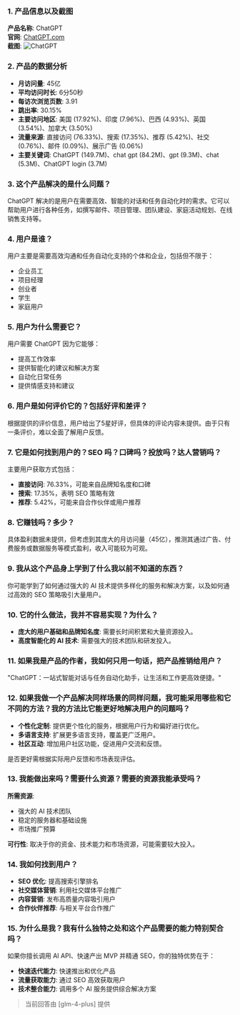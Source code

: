 ### 1. 产品信息以及截图

**产品名称**: ChatGPT  
**官网**: [ChatGPT.com](https://ChatGPT.com)  
**截图**: ![ChatGPT](https://cdn-images.toolify.ai/170350397495108913.jpg)

### 2. 产品的数据分析

- **月访问量**: 45亿
- **平均访问时长**: 6分50秒
- **每访次浏览页数**: 3.91
- **跳出率**: 30.15%
- **主要访问地区**: 美国 (17.92%)、印度 (7.96%)、巴西 (4.93%)、英国 (3.54%)、加拿大 (3.50%)
- **流量来源**: 直接访问 (76.33%)、搜索 (17.35%)、推荐 (5.42%)、社交 (0.76%)、邮件 (0.09%)、展示广告 (0.06%)
- **主要关键词**: ChatGPT (149.7M)、chat gpt (84.2M)、gpt (9.3M)、chat (5.3M)、ChatGPT login (3.7M)

### 3. 这个产品解决的是什么问题？

ChatGPT 解决的是用户在需要高效、智能的对话和任务自动化时的需求。它可以帮助用户进行各种任务，如撰写邮件、项目管理、团队建设、家庭活动规划、在线销售支持等。

### 4. 用户是谁？

用户主要是需要高效沟通和任务自动化支持的个体和企业，包括但不限于：
- 企业员工
- 项目经理
- 创业者
- 学生
- 家庭用户

### 5. 用户为什么需要它？

用户需要 ChatGPT 因为它能够：
- 提高工作效率
- 提供智能化的建议和解决方案
- 自动化日常任务
- 提供情感支持和建议

### 6. 用户是如何评价它的？包括好评和差评？

根据提供的评价信息，用户给出了5星好评，但具体的评论内容未提供。由于只有一条评价，难以全面了解用户反馈。

### 7. 它是如何找到用户的？SEO 吗？口碑吗？投放吗？达人营销吗？

主要用户获取方式包括：
- **直接访问**: 76.33%，可能来自品牌知名度和口碑
- **搜索**: 17.35%，表明 SEO 策略有效
- **推荐**: 5.42%，可能来自合作伙伴或用户推荐

### 8. 它赚钱吗？多少？

具体盈利数据未提供，但考虑到其庞大的月访问量（45亿），推测其通过广告、付费服务或数据服务等模式盈利，收入可能较为可观。

### 9. 我从这个产品身上学到了什么我以前不知道的东西？

你可能学到了如何通过强大的 AI 技术提供多样化的服务和解决方案，以及如何通过高效的 SEO 策略吸引大量用户。

### 10. 它的什么做法，我并不容易实现？为什么？

- **庞大的用户基础和品牌知名度**: 需要长时间积累和大量资源投入。
- **高度智能化的 AI 技术**: 需要强大的技术团队和研发投入。

### 11. 如果我是产品的作者，我如何只用一句话，把产品推销给用户？

"ChatGPT：一站式智能对话与任务自动化助手，让生活和工作更高效便捷。"

### 12. 如果我做一个产品解决同样场景的同样问题，我可能采用哪些和它不同的方法？我的方法比它能更好地解决用户的问题吗？

- **个性化定制**: 提供更个性化的服务，根据用户行为和偏好进行优化。
- **多语言支持**: 扩展更多语言支持，覆盖更广泛用户。
- **社区互动**: 增加用户社区功能，促进用户交流和反馈。

是否更好需根据实际用户反馈和市场表现评估。

### 13. 我能做出来吗？需要什么资源？需要的资源我能承受吗？

**所需资源**:
- 强大的 AI 技术团队
- 稳定的服务器和基础设施
- 市场推广预算

**可行性**:
取决于你的资金、技术能力和市场资源，可能需要较大投入。

### 14. 我如何找到用户？

- **SEO 优化**: 提高搜索引擎排名
- **社交媒体营销**: 利用社交媒体平台推广
- **内容营销**: 发布高质量内容吸引用户
- **合作伙伴推荐**: 与相关平台合作推广

### 15. 为什么是我？我有什么独特之处和这个产品需要的能力特别契合吗？

如果你擅长调用 AI API、快速产出 MVP 并精通 SEO，你的独特优势在于：
- **快速迭代能力**: 快速推出和优化产品
- **流量获取能力**: 通过 SEO 高效获取用户
- **技术整合能力**: 调用多个 AI 服务提供综合解决方案

> 当前回答由 [glm-4-plus] 提供